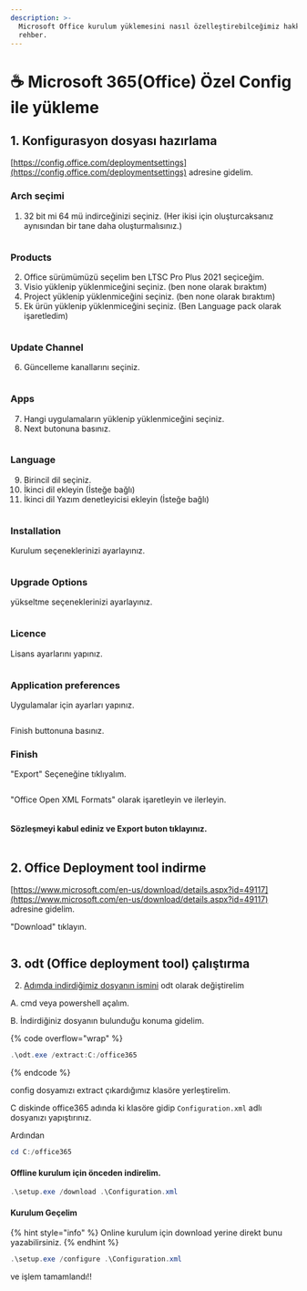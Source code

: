 ```yaml
---
description: >-
  Microsoft Office kurulum yüklemesini nasıl özelleştirebilceğimiz hakkında
  rehber.
---
```


# ☕ Microsoft 365(Office) Özel Config ile yükleme

## 1. Konfigurasyon dosyası hazırlama

[https://config.office.com/deploymentsettings](https://config.office.com/deploymentsettings) adresine gidelim.

### Arch seçimi

1. 32 bit mi 64 mü indirceğinizi seçiniz. (Her ikisi için oluşturcaksanız aynısından bir tane daha oluşturmalısınız.)

<figure><img src="../.gitbook/assets/image (120).png" alt=""><figcaption></figcaption></figure>

### Products

2. Office sürümümüzü seçelim ben LTSC Pro Plus 2021 seçiceğim.
3. Visio yüklenip yüklenmiceğini seçiniz. (ben none olarak bıraktım)
4. Project yüklenip yüklenmiceğini seçiniz. (ben none olarak bıraktım)
5. Ek ürün yüklenip yüklenmiceğini seçiniz. (Ben Language pack olarak işaretledim)

<figure><img src="../.gitbook/assets/image (154).png" alt=""><figcaption></figcaption></figure>

### Update Channel

6. Güncelleme kanallarını seçiniz.&#x20;

<figure><img src="../.gitbook/assets/image (7).png" alt=""><figcaption></figcaption></figure>

### Apps

7. Hangi uygulamaların yüklenip yüklenmiceğini seçiniz.
8. Next butonuna basınız.

<figure><img src="../.gitbook/assets/image (114).png" alt=""><figcaption></figcaption></figure>

### Language

9. Birincil dil seçiniz.&#x20;
10. İkinci dil ekleyin (İsteğe bağlı)
11. İkinci dil Yazım denetleyicisi ekleyin (İsteğe bağlı)

<figure><img src="../.gitbook/assets/image (189).png" alt=""><figcaption></figcaption></figure>

### Installation

Kurulum seçeneklerinizi ayarlayınız.

<figure><img src="../.gitbook/assets/image (168).png" alt=""><figcaption></figcaption></figure>

### Upgrade Options

yükseltme seçeneklerinizi ayarlayınız.

<figure><img src="../.gitbook/assets/image (111).png" alt=""><figcaption></figcaption></figure>

### Licence



Lisans ayarlarını yapınız.

<figure><img src="../.gitbook/assets/image (163).png" alt=""><figcaption></figcaption></figure>

### Application preferences



Uygulamalar için ayarları yapınız.

<figure><img src="../.gitbook/assets/image (182).png" alt=""><figcaption></figcaption></figure>

Finish buttonuna basınız.

### Finish

"Export" Seçeneğine tıklıyalım.

<figure><img src="../.gitbook/assets/image (172).png" alt=""><figcaption></figcaption></figure>

"Office Open XML Formats" olarak işaretleyin ve ilerleyin.

<figure><img src="../.gitbook/assets/image (108).png" alt=""><figcaption></figcaption></figure>

#### Sözleşmeyi kabul ediniz ve Export buton tıklayınız.

<figure><img src="../.gitbook/assets/image (136).png" alt=""><figcaption></figcaption></figure>

## 2. Office Deployment tool indirme

[https://www.microsoft.com/en-us/download/details.aspx?id=49117](https://www.microsoft.com/en-us/download/details.aspx?id=49117) adresine gidelim.

"Download" tıklayın.

<figure><img src="../.gitbook/assets/image (151).png" alt=""><figcaption></figcaption></figure>

## 3. odt (Office deployment tool) çalıştırma

2. [Adımda indirdiğimiz dosyanın ismini](microsoft-365-office-oezel-config-ile-yuekleme.md#2.-office-deployment-tool-indirme) odt olarak değiştirelim&#x20;

A. cmd veya powershell açalım.

B. İndirdiğiniz dosyanın bulunduğu konuma gidelim.

{% code overflow="wrap" %}
```powershell
.\odt.exe /extract:C:/office365
```
{% endcode %}

config dosyamızı extract çıkardığımız klasöre yerleştirelim.

C diskinde office365 adında ki klasöre gidip `Configuration.xml` adlı dosyanızı yapıştırınız.

Ardından&#x20;

```powershell
cd C:/office365
```

#### Offline kurulum için önceden indirelim.

```powershell
.\setup.exe /download .\Configuration.xml
```

#### Kurulum Geçelim&#x20;

{% hint style="info" %}
Online kurulum için download yerine direkt bunu yazabilirsiniz.
{% endhint %}

```powershell
.\setup.exe /configure .\Configuration.xml
```

ve işlem tamamlandı!!

